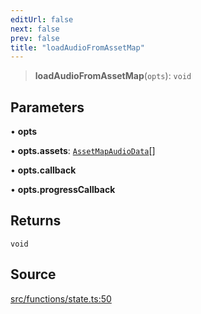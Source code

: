 ```yaml
---
editUrl: false
next: false
prev: false
title: "loadAudioFromAssetMap"
---
```


> **loadAudioFromAssetMap**(`opts`): `void`

## Parameters

• **opts**

• **opts.assets**: [`AssetMapAudioData`](/api/classes/assetmapaudiodata/)[]

• **opts.callback**

• **opts.progressCallback**

## Returns

`void`

## Source

[src/functions/state.ts:50](https://github.com/relishinc/dill-pixel/blob/543438455c9a47928084300159416186c2aa1095/src/functions/state.ts#L50)
